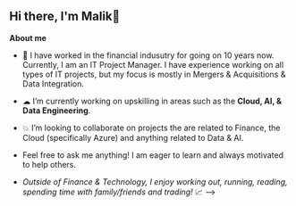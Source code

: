 ## Hi there, I'm Malik👋

__About me__

- 🏦 I have worked in the financial indusutry for going on 10 years now. Currently, I am an IT Project Manager. I have experience working on all types of IT projects, but my focus is mostly in Mergers & Acquisitions & Data Integration.
  
- ☁ I’m currently working on upskilling in areas such as the **Cloud, AI, & Data Engineering**. 
  
- 💥 I’m looking to collaborate on projects the are related to Finance, the Cloud (specifically Azure) and anything related to Data & AI. 
- Feel free to ask me anything! I am eager to learn and always motivated to help others.
- *Outside of Finance & Technology, I enjoy working out, running, reading, spending time with family/friends and trading!* 📈
-->
